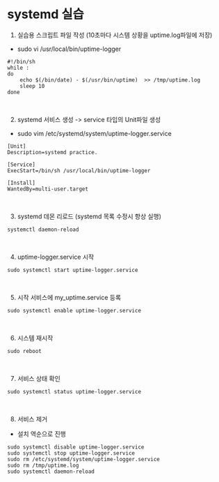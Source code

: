 # systemd 실습
1. 실습용 스크립트 파일 작성 (10초마다 시스템 상황을 uptime.log파일에 저장)
* sudo vi /usr/local/bin/uptime-logger
```
#!/bin/sh
while :
do
    echo $(/bin/date) - $(/usr/bin/uptime)  >> /tmp/uptime.log
    sleep 10
done
```
<br/>

2. systemd 서비스 생성 -> service 타입의 Unit파일 생성
* sudo vim /etc/systemd/system/uptime-logger.service
```
[Unit]
Description=systemd practice.

[Service]
ExecStart=/bin/sh /usr/local/bin/uptime-logger

[Install]
WantedBy=multi-user.target
```
<br/>

3. systemd 데몬 리로드 (systemd 목록 수정시 항상 실행)
```
systemctl daemon-reload
```
<br/>

4. uptime-logger.service 시작
```
sudo systemctl start uptime-logger.service
```
<br/>

5. 시작 서비스에 my_uptime.service 등록
```
sudo systemctl enable uptime-logger.service
```
<br/>

6. 시스템 재시작
```
sudo reboot
```
<br/>

7. 서비스 상태 확인
```
sudo systemctl status uptime-logger.service
```
<br/>

8. 서비스 제거
- 설치 역순으로 진행
```
sudo systemctl disable uptime-logger.service
sudo systemctl stop uptime-logger.service
sudo rm /etc/systemd/system/uptime-logger.service
sudo rm /tmp/uptime.log
sudo systemctl daemon-reload
```
